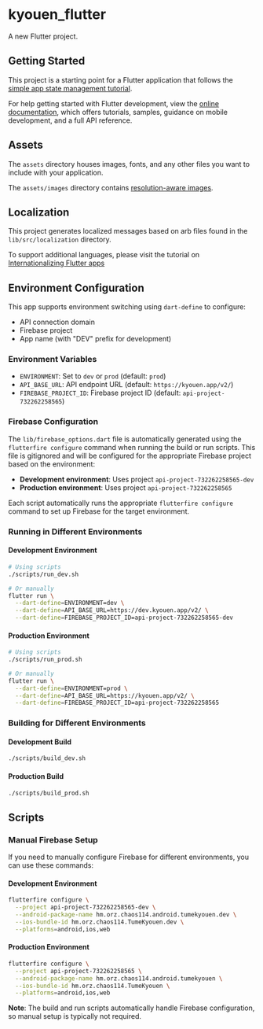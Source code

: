 # kyouen_flutter

A new Flutter project.

## Getting Started

This project is a starting point for a Flutter application that follows the
[simple app state management
tutorial](https://flutter.dev/docs/development/data-and-backend/state-mgmt/simple).

For help getting started with Flutter development, view the
[online documentation](https://flutter.dev/docs), which offers tutorials,
samples, guidance on mobile development, and a full API reference.

## Assets

The `assets` directory houses images, fonts, and any other files you want to
include with your application.

The `assets/images` directory contains [resolution-aware
images](https://flutter.dev/docs/development/ui/assets-and-images#resolution-aware).

## Localization

This project generates localized messages based on arb files found in
the `lib/src/localization` directory.

To support additional languages, please visit the tutorial on
[Internationalizing Flutter
apps](https://flutter.dev/docs/development/accessibility-and-localization/internationalization)

## Environment Configuration

This app supports environment switching using `dart-define` to configure:
- API connection domain
- Firebase project
- App name (with "DEV" prefix for development)

### Environment Variables

- `ENVIRONMENT`: Set to `dev` or `prod` (default: `prod`)
- `API_BASE_URL`: API endpoint URL (default: `https://kyouen.app/v2/`)
- `FIREBASE_PROJECT_ID`: Firebase project ID (default: `api-project-732262258565`)

### Firebase Configuration

The `lib/firebase_options.dart` file is automatically generated using the `flutterfire configure` command when running the build or run scripts. This file is gitignored and will be configured for the appropriate Firebase project based on the environment:

- **Development environment**: Uses project `api-project-732262258565-dev`
- **Production environment**: Uses project `api-project-732262258565`

Each script automatically runs the appropriate `flutterfire configure` command to set up Firebase for the target environment.

### Running in Different Environments

#### Development Environment
```bash
# Using scripts
./scripts/run_dev.sh

# Or manually
flutter run \
  --dart-define=ENVIRONMENT=dev \
  --dart-define=API_BASE_URL=https://dev.kyouen.app/v2/ \
  --dart-define=FIREBASE_PROJECT_ID=api-project-732262258565-dev
```

#### Production Environment
```bash
# Using scripts  
./scripts/run_prod.sh

# Or manually
flutter run \
  --dart-define=ENVIRONMENT=prod \
  --dart-define=API_BASE_URL=https://kyouen.app/v2/ \
  --dart-define=FIREBASE_PROJECT_ID=api-project-732262258565
```

### Building for Different Environments

#### Development Build
```bash
./scripts/build_dev.sh
```

#### Production Build
```bash
./scripts/build_prod.sh
```

## Scripts

### Manual Firebase Setup

If you need to manually configure Firebase for different environments, you can use these commands:

#### Development Environment
```bash
flutterfire configure \
  --project api-project-732262258565-dev \
  --android-package-name hm.orz.chaos114.android.tumekyouen.dev \
  --ios-bundle-id hm.orz.chaos114.TumeKyouen.dev \
  --platforms=android,ios,web
```

#### Production Environment
```bash
flutterfire configure \
  --project api-project-732262258565 \
  --android-package-name hm.orz.chaos114.android.tumekyouen \
  --ios-bundle-id hm.orz.chaos114.TumeKyouen \
  --platforms=android,ios,web
```

**Note**: The build and run scripts automatically handle Firebase configuration, so manual setup is typically not required.
